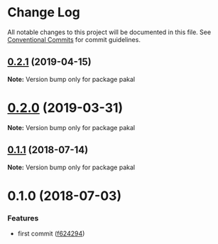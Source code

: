 # Change Log

All notable changes to this project will be documented in this file.
See [Conventional Commits](https://conventionalcommits.org) for commit guidelines.

## [0.2.1](https://github.com/yisraelx/pakal/compare/v0.2.0...v0.2.1) (2019-04-15)

**Note:** Version bump only for package pakal





# [0.2.0](https://github.com/yisraelx/pakal/compare/v0.1.1...v0.2.0) (2019-03-31)

**Note:** Version bump only for package pakal





<a name="0.1.1"></a>
## [0.1.1](https://github.com/yisraelx/pakal/compare/v0.1.0...v0.1.1) (2018-07-14)




**Note:** Version bump only for package pakal

<a name="0.1.0"></a>
# 0.1.0 (2018-07-03)


### Features

* first commit ([f624294](https://github.com/yisraelx/pakal/commit/f624294))
